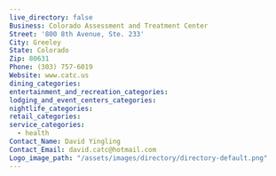 ```yaml
---
live_directory: false
Business: Colorado Assessment and Treatment Center
Street: '800 8th Avenue, Ste. 233'
City: Greeley
State: Colorado
Zip: 80631
Phone: (303) 757-6019
Website: www.catc.us
dining_categories:
entertainment_and_recreation_categories:
lodging_and_event_centers_categories:
nightlife_categories:
retail_categories:
service_categories:
  - health
Contact_Name: David Yingling
Contact_Email: david.catc@hotmail.com
Logo_image_path: "/assets/images/directory/directory-default.png"
---
```




